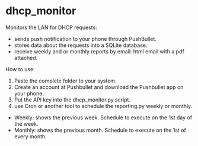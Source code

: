 # dhcp_monitor
Monitors the LAN for DHCP requests: 

- sends push notification to your phone through PushBullet.
- stores data about the requests into a SQLite database.
- receive weekly and or monthly reports by email: html email with a pdf attached.

How to use:
1. Paste the complete folder to your system.
2. Create an account at Pushbullet and download the Pushbullet app on your phone.
3. Put the API key into the dhcp_monitor.py script.
4. use Cron or another tool to schedule the reporting.py weekly or monthly.
  - Weekly: shows the previous week. Schedule to execute on the 1st day of the week.
  - Monthly: shows the previous month. Schedule to execute on the 1st of every month.
